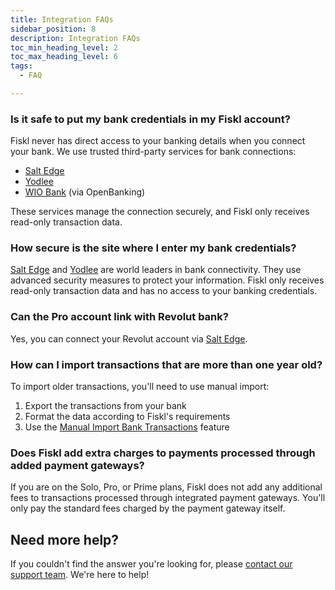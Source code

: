 ```yaml
---
title: Integration FAQs
sidebar_position: 8
description: Integration FAQs
toc_min_heading_level: 2
toc_max_heading_level: 6
tags:
  - FAQ

---
```


### Is it safe to put my bank credentials in my Fiskl account?

Fiskl never has direct access to your banking details when you connect your bank. We use trusted third-party services for bank connections:

- [Salt Edge](../Integrations/Bank-Connections/connect-saltedge)
- [Yodlee](../Integrations/Bank-Connections/connect-yodlee)
- [WIO Bank](../Integrations/Bank-Connections/connect-wio) (via OpenBanking)

These services manage the connection securely, and Fiskl only receives read-only transaction data.

### How secure is the site where I enter my bank credentials?

[Salt Edge](../Integrations/Bank-Connections/connect-saltedge) and [Yodlee](../Integrations/Bank-Connections/connect-yodlee) are world leaders in bank connectivity. They use advanced security measures to protect your information. Fiskl only receives read-only transaction data and has no access to your banking credentials.

### Can the Pro account link with Revolut bank?

Yes, you can connect your Revolut account via [Salt Edge](../Integrations/Bank-Connections/connect-saltedge).

### How can I import transactions that are more than one year old?

To import older transactions, you'll need to use manual import:

1. Export the transactions from your bank
2. Format the data according to Fiskl's requirements
3. Use the [Manual Import Bank Transactions](../Tutorials/banking/how-to-import-bank) feature

### Does Fiskl add extra charges to payments processed through added payment gateways?

If you are on the Solo, Pro, or Prime plans, Fiskl does not add any additional fees to transactions processed through integrated payment gateways. You'll only pay the standard fees charged by the payment gateway itself.

## Need more help?

If you couldn't find the answer you're looking for, please [contact our support team](mailto:support@fiskl.com). We're here to help!